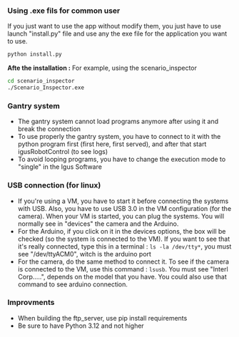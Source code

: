 ### Using .exe fils for common user

If you just want to use the app without modify them, you just have to use launch "install.py" file and use any the exe file for the application you want to use.

```bash
python install.py
```

**Afte the installation :**
For example, using the scenario_inspector
```bash
cd scenario_inspector
./Scenario_Inspector.exe
```

### Gantry system

* The gantry system cannot load programs anymore after using it and break the connection
* To use properly the gantry system, you have to connect to it with the python program first (first here, first served), and after that start igusRobotControl (to see logs)
* To avoid looping programs, you have to change the execution mode to "single" in the Igus Software

### USB connection (for linux)

* If you're using a VM, you have to start it before connecting the systems with USB. Also, you have to use USB 3.0 in the VM configuration (for the camera). When your VM is started, you can plug the systems. You will normally see in "devices" the camera and the Arduino.
* For the Arduino, if you click on it in the devices options, the box will be checked (so the system is connected to the VM). If you want to see that it's really connected, type this in a terminal : ```ls -la /dev/tty*```, you must see "/dev/ttyACM0", witch is the arduino port
* For the camera, do the same method to connect it. To see if the camera is connected to the VM, use this command : ```lsusb```. You must see "Interl Corp.....", depends on the model that you have. You could also use that command to see arduino connection.

### Improvments

- When building the ftp_server, use pip install requirements
- Be sure to have Python 3.12 and not higher
